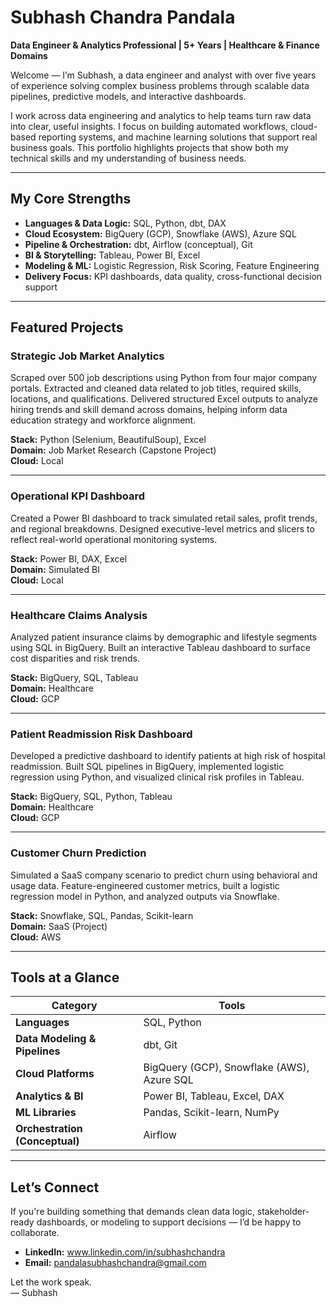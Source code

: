 # Subhash Chandra Pandala  
**Data Engineer & Analytics Professional | 5+ Years | Healthcare & Finance Domains**

Welcome — I’m Subhash, a data engineer and analyst with over five years of experience solving complex business problems through scalable data pipelines, predictive models, and interactive dashboards.

I work across data engineering and analytics to help teams turn raw data into clear, useful insights. I focus on building automated workflows, cloud-based reporting systems, and machine learning solutions that support real business goals. This portfolio highlights projects that show both my technical skills and my understanding of business needs.

---

## My Core Strengths

- **Languages & Data Logic:** SQL, Python, dbt, DAX  
- **Cloud Ecosystem:** BigQuery (GCP), Snowflake (AWS), Azure SQL  
- **Pipeline & Orchestration:** dbt, Airflow (conceptual), Git  
- **BI & Storytelling:** Tableau, Power BI, Excel  
- **Modeling & ML:** Logistic Regression, Risk Scoring, Feature Engineering  
- **Delivery Focus:** KPI dashboards, data quality, cross-functional decision support  

---

## Featured Projects

### Strategic Job Market Analytics  
Scraped over 500 job descriptions using Python from four major company portals. Extracted and cleaned data related to job titles, required skills, locations, and qualifications. Delivered structured Excel outputs to analyze hiring trends and skill demand across domains, helping inform data education strategy and workforce alignment.

**Stack:** Python (Selenium, BeautifulSoup), Excel  
**Domain:** Job Market Research (Capstone Project)  
**Cloud:** Local

---

### Operational KPI Dashboard  
Created a Power BI dashboard to track simulated retail sales, profit trends, and regional breakdowns. Designed executive-level metrics and slicers to reflect real-world operational monitoring systems.

**Stack:** Power BI, DAX, Excel  
**Domain:** Simulated BI  
**Cloud:** Local

---


### Healthcare Claims Analysis  
Analyzed patient insurance claims by demographic and lifestyle segments using SQL in BigQuery. Built an interactive Tableau dashboard to surface cost disparities and risk trends.

**Stack:** BigQuery, SQL, Tableau  
**Domain:** Healthcare  
**Cloud:** GCP

---

### Patient Readmission Risk Dashboard  
Developed a predictive dashboard to identify patients at high risk of hospital readmission. Built SQL pipelines in BigQuery, implemented logistic regression using Python, and visualized clinical risk profiles in Tableau.

**Stack:** BigQuery, SQL, Python, Tableau  
**Domain:** Healthcare  
**Cloud:** GCP

---

### Customer Churn Prediction  
Simulated a SaaS company scenario to predict churn using behavioral and usage data. Feature-engineered customer metrics, built a logistic regression model in Python, and analyzed outputs via Snowflake.

**Stack:** Snowflake, SQL, Pandas, Scikit-learn  
**Domain:** SaaS (Project)  
**Cloud:** AWS

---

## Tools at a Glance

| Category | Tools |
|---------|-------|
| **Languages** | SQL, Python |
| **Data Modeling & Pipelines** | dbt, Git |
| **Cloud Platforms** | BigQuery (GCP), Snowflake (AWS), Azure SQL |
| **Analytics & BI** | Power BI, Tableau, Excel, DAX |
| **ML Libraries** | Pandas, Scikit-learn, NumPy |
| **Orchestration (Conceptual)** | Airflow |

---

## Let’s Connect

If you're building something that demands clean data logic, stakeholder-ready dashboards, or modeling to support decisions — I’d be happy to collaborate.

- **LinkedIn:** www.linkedin.com/in/subhashchandra
- **Email:** pandalasubhashchandra@gmail.com  

Let the work speak.  
— Subhash
